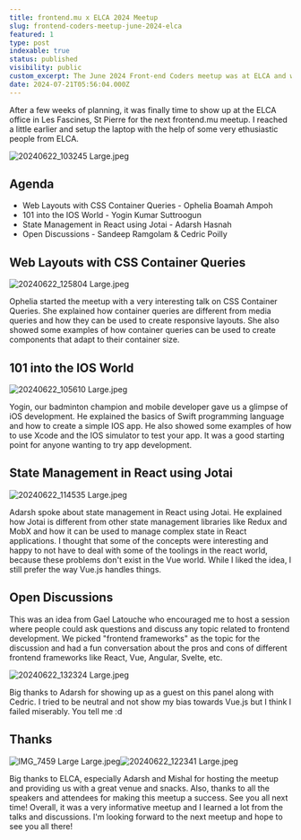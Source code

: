 ```yaml
---
title: frontend.mu x ELCA 2024 Meetup
slug: frontend-coders-meetup-june-2024-elca
featured: 1
type: post
indexable: true
status: published
visibility: public
custom_excerpt: The June 2024 Front-end Coders meetup was at ELCA and we discussed CSS, iOS, React State Management and Frontend Frameworks.
date: 2024-07-21T05:56:04.000Z
---
```


After a few weeks of planning, it was finally time to show up at the ELCA office in Les Fascines, St Pierre for the next frontend.mu meetup.
I reached a little earlier and setup the laptop with the help of some very ethusiastic people from ELCA.

![20240622\_103245 Large.jpeg](/content/images/2024/07/elca-meetup/20240622_103245%20Large.jpeg)

## Agenda

- Web Layouts with CSS Container Queries - Ophelia Boamah Ampoh
- 101 into the IOS World - Yogin Kumar Suttroogun
- State Management in React using Jotai - Adarsh Hasnah
- Open Discussions - Sandeep Ramgolam & Cedric Poilly

## Web Layouts with CSS Container Queries

![20240622\_125804 Large.jpeg](/content/images/2024/07/elca-meetup/20240622_125804%20Large.jpeg)

Ophelia started the meetup with a very interesting talk on CSS Container Queries. She explained how container queries are different from media queries and how they can be used to create responsive layouts. She also showed some examples of how container queries can be used to create components that adapt to their container size.

## 101 into the IOS World

![20240622\_105610 Large.jpeg](/content/images/2024/07/elca-meetup/20240622_105610%20Large.jpeg)

Yogin, our badminton champion and mobile developer gave us a glimpse of iOS development. He explained the basics of Swift programming language and how to create a simple IOS app. He also showed some examples of how to use Xcode and the IOS simulator to test your app. It was a good starting point for anyone wanting to try app development.

## State Management in React using Jotai

![20240622\_114535 Large.jpeg](/content/images/2024/07/elca-meetup/20240622_114535%20Large.jpeg)

Adarsh spoke about state management in React using Jotai. He explained how Jotai is different from other state management libraries like Redux and MobX and how it can be used to manage complex state in React applications. I thought that some of the concepts were interesting and happy to not have to deal with some of the toolings in the react world, because these problems don't exist in the Vue world. While I liked the idea, I still prefer the way Vue.js handles things.

## Open Discussions

This was an idea from Gael Latouche who encouraged me to host a session where people could ask questions and discuss any topic related to frontend development. We picked "frontend frameworks" as the topic for the discussion and had a fun conversation about the pros and cons of different frontend frameworks like React, Vue, Angular, Svelte, etc.

![20240622\_132324 Large.jpeg](/content/images/2024/07/elca-meetup/20240622_132324%20Large.jpeg)

Big thanks to Adarsh for showing up as a guest on this panel along with Cedric. I tried to be neutral and not show my bias towards Vue.js but I think I failed miserably. You tell me :d

## Thanks

![IMG\_7459 Large Large.jpeg](/content/images/2024/07/elca-meetup/IMG_7459%20Large%20Large.jpeg)![20240622\_122341 Large.jpeg](/content/images/2024/07/elca-meetup/20240622_122341%20Large.jpeg)

Big thanks to ELCA, especially Adarsh and Mishal for hosting the meetup and providing us with a great venue and snacks. Also, thanks to all the speakers and attendees for making this meetup a success. See you all next time! Overall, it was a very informative meetup and I learned a lot from the talks and discussions. I'm looking forward to the next meetup and hope to see you all there!
